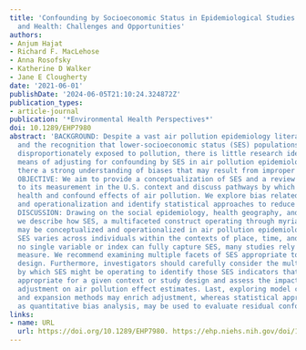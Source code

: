 ```yaml
---
title: 'Confounding by Socioeconomic Status in Epidemiological Studies of Air Pollution
  and Health: Challenges and Opportunities'
authors:
- Anjum Hajat
- Richard F. MacLehose
- Anna Rosofsky
- Katherine D Walker
- Jane E Clougherty
date: '2021-06-01'
publishDate: '2024-06-05T21:10:24.324872Z'
publication_types:
- article-journal
publication: '*Environmental Health Perspectives*'
doi: 10.1289/EHP7980
abstract: 'BACKGROUND: Despite a vast air pollution epidemiology literature to date
  and the recognition that lower-socioeconomic status (SES) populations are often
  disproportionately exposed to pollution, there is little research identifying optimal
  means of adjusting for confounding by SES in air pollution epidemiology, nor is
  there a strong understanding of biases that may result from improper adjustment.
  OBJECTIVE: We aim to provide a conceptualization of SES and a review of approaches
  to its measurement in the U.S. context and discuss pathways by which SES may influence
  health and confound effects of air pollution. We explore bias related to measurement
  and operationalization and identify statistical approaches to reduce bias and confounding.
  DISCUSSION: Drawing on the social epidemiology, health geography, and economic literatures,
  we describe how SES, a multifaceted construct operating through myriad pathways,
  may be conceptualized and operationalized in air pollution epidemiology studies.
  SES varies across individuals within the contexts of place, time, and culture. Although
  no single variable or index can fully capture SES, many studies rely on only a single
  measure. We recommend examining multiple facets of SES appropriate to the study
  design. Furthermore, investigators should carefully consider the multiple mechanisms
  by which SES might be operating to identify those SES indicators that may be most
  appropriate for a given context or study design and assess the impact of improper
  adjustment on air pollution effect estimates. Last, exploring model contraction
  and expansion methods may enrich adjustment, whereas statistical approaches, such
  as quantitative bias analysis, may be used to evaluate residual confounding. https://doi.org/10.1289/EHP7980'
links:
- name: URL
  url: https://doi.org/10.1289/EHP7980. https://ehp.niehs.nih.gov/doi/10.1289/EHP7980
---
```

